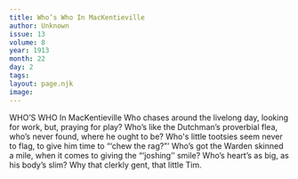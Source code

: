 ```yaml
---
title: Who’s Who In MacKentieville
author: Unknown
issue: 13
volume: 8
year: 1913
month: 22
day: 2
tags:
layout: page.njk
image:
---
```

WHO’S WHO In MacKentieville    Who chases around the livelong day, looking for work, but, praying for play? Who’s like the Dutchman’s proverbial flea, who’s never found, where he ought to be? Who's little tootsies seem never to flag, to give him time to “‘chew the rag?”’ Who’s got the Warden skinned a mile, when it comes to giving the “‘joshing’’ smile? Who’s heart’s as big, as his body’s slim? Why that clerkly gent, that little Tim. 
